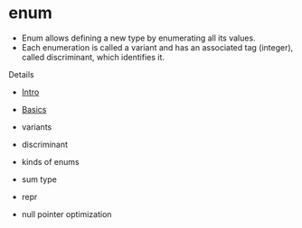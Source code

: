 # enum

- Enum allows defining a new type by enumerating all its values.
- Each enumeration is called a variant and has an associated tag (integer), called discriminant, which identifies it.



Details
- [Intro](intro.md)
- [Basics](basics.md)

- variants
- discriminant
- kinds of enums
- sum type
- repr
- null pointer optimization
